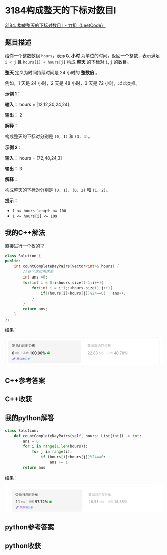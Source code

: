 # 3184构成整天的下标对数目Ⅰ

[3184. 构成整天的下标对数目 I - 力扣（LeetCode）](https://leetcode.cn/problems/count-pairs-that-form-a-complete-day-i/description/)

## 题目描述

给你一个整数数组 `hours`，表示以 **小时** 为单位的时间，返回一个整数，表示满足 `i < j` 且 `hours[i] + hours[j]` 构成 **整天** 的下标对 `i`, `j` 的数目。

**整天** 定义为时间持续时间是 24 小时的 **整数倍** 。

例如，1 天是 24 小时，2 天是 48 小时，3 天是 72 小时，以此类推。

 

**示例 1：**

**输入：** hours = [12,12,30,24,24]

**输出：** 2

**解释：**

构成整天的下标对分别是 `(0, 1)` 和 `(3, 4)`。

**示例 2：**

**输入：** hours = [72,48,24,3]

**输出：** 3

**解释：**

构成整天的下标对分别是 `(0, 1)`、`(0, 2)` 和 `(1, 2)`。

 

**提示：**

- `1 <= hours.length <= 100`
- `1 <= hours[i] <= 109`

## 我的C++解法

直接进行一个枚的举

```cpp
class Solution {
public:
    int countCompleteDayPairs(vector<int>& hours) {
        //逐个求和再求余
        int ans =0;
        for(int i = 0;i<hours.size()-1;i++){
            for(int j = i+1;j<hours.size();j++){
                if((hours[i]+hours[j])%24==0)   ans++;
            }
        }
        return ans;
    }
};
```

结果：

![image-20241022115405008](./assets/image-20241022115405008.png)

## C++参考答案



## C++收获



## 我的python解答

```python
class Solution:
    def countCompleteDayPairs(self, hours: List[int]) -> int:
        ans = 0
        for i in range(1,len(hours)):
            for j in range(i):
                if (hours[i]+hours[j])%24==0:
                    ans += 1
        return ans
```

结果：

![image-20241022115338936](./assets/image-20241022115338936.png)

## python参考答案



## python收获